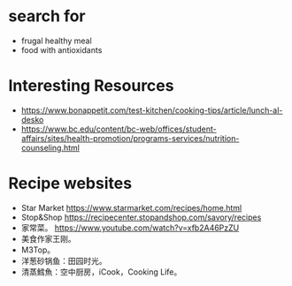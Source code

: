 # search for
- frugal healthy meal
- food with antioxidants

# Interesting Resources
- https://www.bonappetit.com/test-kitchen/cooking-tips/article/lunch-al-desko
- https://www.bc.edu/content/bc-web/offices/student-affairs/sites/health-promotion/programs-services/nutrition-counseling.html


# Recipe websites
- Star Market https://www.starmarket.com/recipes/home.html
- Stop&Shop https://recipecenter.stopandshop.com/savory/recipes
- 家常菜。 https://www.youtube.com/watch?v=xfb2A46PzZU
- 美食作家王刚。
- M3Top。
- 洋葱砂锅鱼：田园时光。
- 清蒸鱈魚：空中厨房，iCook，Cooking Life。